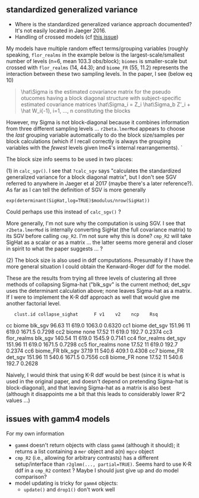 ## standardized generalized variance

- Where is the standardized generalized variance approach documented? It's not easily located in Jaeger 2016.
- Handling of crossed models (cf [this issue](https://github.com/bcjaeger/r2glmm/issues/9#issuecomment-600783392))

My models have multiple random effect terms/grouping variables (roughly speaking, `flor_realms` in the example below is the largest-scale/smallest number of levels (n=6, mean 103.3 obs/block); `biomes` is smaller-scale but crossed with `flor_realms` (14, 44.3); and `biome_FR` (55, 11.2) represents the interaction between these two sampling levels.  In the paper, I see (below eq 10)

> \hat\Sigma is the estimated covariance matrix for the pseudo otucomes having a block diagonal structure with subject-specific estimated covariance matrices \hat\Sigma_i = Z_i \hat\Sigma_b Z'_i + \hat W_i{-1}, i=1, ..., n constituting the blocks

However, my Sigma is not block-diagonal because it combines information from three different sampling levels ...  `r2beta.lmerMod` appears to choose the *last* grouping variable automatically to do the block size/samples per block calculations (which if I recall correctly is always the grouping variables with the *fewest* levels given lme4's internal rearrangements).	`

The block size info seems to be used in two places: 

(1) in `calc_sgv()`. I see that `?calc_sgv` says "calculates the standardized generalized variance for a block diagonal matrix", but I don't see SGV referred to anywhere in Jaeger et al 2017 (maybe there's a later reference?). As far as I can tell the definition of SGV is more generally

```{r sgv}
exp(determinant(SigHat,log=TRUE)$modulus/nrow(SigHat))
```
Could perhaps use this instead of `calc_sgv()` ?

More generally, I'm not sure why the computation is using SGV. I see that `r2beta.lmerMod` is internally converting SigHat (the full covariance matrix) to its SGV before calling `cmp_R2`. I'm not sure why this is done?
`cmp_R2` will take SigHat as a scalar or as a matrix ... the latter seems more general and closer in spirit to what the paper suggests ... ?

(2) The block size is also used in ddf computations. Presumably if I have the more general situation I could obtain the Kenward-Roger ddf for the model.

These are the results from trying all three levels of clustering all three methods of collapsing Sigma-hat ("blk_sgv" is the current method; det_sgv uses the determinant calculation above; none leaves Sigma-hat as a matrix. If I were to implement the K-R ddf approach as well that would give me another factorial level.

       clust.id collapse_sighat      F v1    v2    ncp    Rsq
cc        biome         blk_sgv  96.63 11 619.0 1063.0 0.6320
cc1       biome         det_sgv 151.96 11 619.0 1671.5 0.7298
cc2       biome            none  17.52 11 619.0  192.7 0.2374
cc3 flor_realms         blk_sgv 140.54 11 619.0 1545.9 0.7141
cc4 flor_realms         det_sgv 151.96 11 619.0 1671.5 0.7298
cc5 flor_realms            none  17.52 11 619.0  192.7 0.2374
cc6    biome_FR         blk_sgv  37.19 11 540.6  409.1 0.4308
cc7    biome_FR         det_sgv 151.96 11 540.6 1671.5 0.7556
cc8    biome_FR            none  17.52 11 540.6  192.7 0.2628


  Naively, I would think that using K-R ddf would be best (since it is what is used in the original paper, and doesn't depend on pretending Sigma-hat is block-diagonal), and that leaving Sigma-hat as a matrix is also best (although it disappoints me a bit that this leads to considerably lower R^2 values ...)

## issues with gamm4 models

For my own information

- `gamm4` doesn't return objects with class `gamm4` (although it should); it returns a list containing a `mer` object and a(n) `mgcv` object
- `cmp_R2` (i.e., allowing for arbitrary contrasts) has a different setup/interface than `r2glmm(..., partial=TRUE)`.  Seems hard to use K-R ddf in a `cmp_R2` context ? Maybe I should just give up and do model comparison?
- model updating is tricky for `gamm4` objects:
    - `update()` and `drop1()` don't work well
